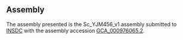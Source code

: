 

Assembly
--------

The assembly presented is the Sc\_YJM456\_v1 assembly submitted to
[INSDC](http://www.insdc.org) with the assembly accession
[GCA\_000976065.2](http://www.ebi.ac.uk/ena/data/view/GCA_000976065.2).
